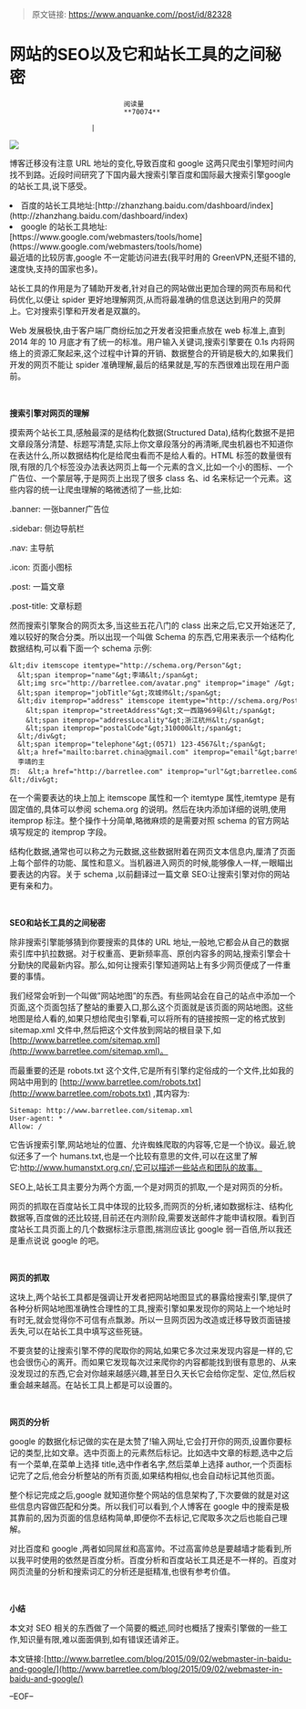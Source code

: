 > 原文链接: https://www.anquanke.com//post/id/82328 


# 网站的SEO以及它和站长工具的之间秘密


                                阅读量   
                                **70074**
                            
                        |
                        
                                                                                    



[![](https://p1.ssl.qhimg.com/t015644de46fec303db.jpg)](https://p1.ssl.qhimg.com/t015644de46fec303db.jpg)

博客迁移没有注意 URL 地址的变化,导致百度和 google 这两只爬虫引擎短时间内找不到路。近段时间研究了下国内最大搜索引擎百度和国际最大搜索引擎google的站长工具,说下感受。
<li>
百度的站长工具地址:[http://zhanzhang.baidu.com/dashboard/index](http://zhanzhang.baidu.com/dashboard/index)
</li>
<li>
google 的站长工具地址: [https://www.google.com/webmasters/tools/home](https://www.google.com/webmasters/tools/home)
</li>
最近墙的比较厉害,google 不一定能访问进去(我平时用的 GreenVPN,还挺不错的,速度快,支持的国家也多)。

站长工具的作用是为了辅助开发者,针对自己的网站做出更加合理的网页布局和代码优化,以便让 spider 更好地理解网页,从而将最准确的信息送达到用户的荧屏上。它对搜索引擎和开发者是双赢的。

Web 发展极快,由于客户端厂商纷纭加之开发者没把重点放在 web 标准上,直到 2014 年的 10 月底才有了统一的标准。用户输入关键词,搜索引擎要在 0.1s 内将网络上的资源汇聚起来,这个过程中计算的开销、数据整合的开销是极大的,如果我们开发的网页不能让 spider 准确理解,最后的结果就是,写的东西很难出现在用户面前。

<br>

**搜索引擎对网页的理解**

摸索两个站长工具,感触最深的是结构化数据(Structured Data),结构化数据不是把文章段落分清楚、标题写清楚,实际上你文章段落分的再清晰,爬虫机器也不知道你在表达什么,所以数据结构化是给爬虫看而不是给人看的。HTML 标签的数量很有限,有限的几个标签没办法表达网页上每一个元素的含义,比如一个小的图标、一个广告位、一个蒙层等,于是网页上出现了很多 class 名、id 名来标记一个元素。这些内容的统一让爬虫理解的略微透彻了一些,比如:

.banner: 一张banner广告位

.sidebar: 侧边导航栏

.nav: 主导航

.icon: 页面小图标

.post: 一篇文章

.post-title: 文章标题

然而搜索引擎聚合的网页太多,当这些五花八门的 class 出来之后,它又开始迷茫了,难以较好的聚合分类。所以出现一个叫做 Schema 的东西,它用来表示一个结构化数据结构,可以看下面一个 schema 示例:

```
&lt;div itemscope itemtype="http://schema.org/Person"&gt;   
  &lt;span itemprop="name"&gt;李靖&lt;/span&gt;   
  &lt;img src="http://barretlee.com/avatar.png" itemprop="image" /&gt;    
  &lt;span itemprop="jobTitle"&gt;攻城师&lt;/span&gt;   
  &lt;div itemprop="address" itemscope itemtype="http://schema.org/PostalAddress"&gt;     
    &lt;span itemprop="streetAddress"&gt;文一西路969号&lt;/span&gt;     
    &lt;span itemprop="addressLocality"&gt;浙江杭州&lt;/span&gt;
    &lt;span itemprop="postalCode"&gt;310000&lt;/span&gt;   
  &lt;/div&gt;   
  &lt;span itemprop="telephone"&gt;(0571) 123-4567&lt;/span&gt;   
  &lt;a href="mailto:barret.china@gmail.com" itemprop="email"&gt;barret.china@gmail.com&lt;/a&gt;
  李靖的主页:  &lt;a href="http://barretlee.com" itemprop="url"&gt;barretlee.com&lt;/a&gt;    
&lt;/div&gt;
```

在一个需要表达的块上加上 itemscope 属性和一个 itemtype 属性,itemtype 是有固定值的,具体可以参阅 schema.org 的说明。然后在块内添加详细的说明,使用 itemprop 标注。整个操作十分简单,略微麻烦的是需要对照 schema 的官方网站填写规定的 itemprop 字段。

结构化数据,通常也可以称之为元数据,这些数据附着在网页文本信息内,厘清了页面上每个部件的功能、属性和意义。当机器进入网页的时候,能够像人一样,一眼瞄出要表达的内容。关于 schema ,以前翻译过一篇文章 SEO:让搜索引擎对你的网站更有亲和力。

<br>

**SEO和站长工具的之间秘密**

除非搜索引擎能够猜到你要搜索的具体的 URL 地址,一般地,它都会从自己的数据索引库中扒拉数据。对于权重高、更新频率高、原创内容多的网站,搜索引擎会十分勤快的爬最新内容。那么,如何让搜索引擎知道网站上有多少网页便成了一件重要的事情。

我们经常会听到一个叫做”网站地图”的东西。有些网站会在自己的站点中添加一个页面,这个页面包括了整站的重要入口,那么这个页面就是该页面的网站地图。这些地图是给人看的,如果只想给爬虫引擎看,可以将所有的链接按照一定的格式放到 sitemap.xml 文件中,然后把这个文件放到网站的根目录下,如 [http://www.barretlee.com/sitemap.xml](http://www.barretlee.com/sitemap.xml)。

而最重要的还是 robots.txt 这个文件,它是所有引擎约定俗成的一个文件,比如我的网站中用到的 [http://www.barretlee.com/robots.txt](http://www.barretlee.com/robots.txt) ,其内容为:

```
Sitemap: http://www.barretlee.com/sitemap.xml
User-agent: *
Allow: /
```

它告诉搜索引擎,网站地址的位置、允许蜘蛛爬取的内容等,它是一个协议。最近,貌似还多了一个 humans.txt,也是一个比较有意思的文件,可以在这里了解它:http://www.humanstxt.org.cn/,它可以描述一些站点和团队的故事。

SEO上,站长工具主要分为两个方面,一个是对网页的抓取,一个是对网页的分析。

网页的抓取在百度站长工具中体现的比较多,而网页的分析,诸如数据标注、结构化数据等,百度做的还比较搓,目前还在内测阶段,需要发送邮件才能申请权限。看到百度站长工具页面上的几个数据标注示意图,揣测应该比 google 弱一百倍,所以我还是重点说说 google 的吧。

<br>

**网页的抓取**

这块上,两个站长工具都是强调让开发者把网站地图显式的暴露给搜索引擎,提供了各种分析网站地图准确性合理性的工具,搜索引擎如果发现你的网站上一个地址时有时无,就会觉得你不可信有点飘渺。所以一旦网页因为改造或迁移导致页面链接丢失,可以在站长工具中填写这些死链。

不要贪婪的让搜索引擎不停的爬取你的网站,如果它多次过来发现内容是一样的,它也会很伤心的离开。而如果它发现每次过来爬你的内容都能找到很有意思的、从来没发现过的东西,它会对你越来越感兴趣,甚至日久天长它会给你定型、定位,然后权重会越来越高。在站长工具上都是可以设置的。

<br>

**网页的分析**

google 的数据化标记做的实在是太赞了!输入网址,它会打开你的网页,设置你要标记的类型,比如文章。选中页面上的元素然后标记。比如选中文章的标题,选中之后有一个菜单,在菜单上选择 title,选中作者名字,然后菜单上选择 author,一个页面标记完了之后,他会分析整站的所有页面,如果结构相似,也会自动标记其他页面。

整个标记完成之后,google 就知道你整个网站的信息架构了,下次要做的就是对这些信息内容做匹配和分类。所以我们可以看到,个人博客在 google 中的搜索是极其靠前的,因为页面的信息结构简单,即便你不去标记,它爬取多次之后也能自己理解。

对比百度和 google ,两者如同屌丝和高富帅。不过高富帅总是要越墙才能看到,所以我平时使用的依然是百度分析。百度分析和百度站长工具还是不一样的。百度对网页流量的分析和搜索词汇的分析还是挺精准,也很有参考价值。

<br>

**小结**

本文对 SEO 相关的东西做了一个简要的概述,同时也概括了搜索引擎做的一些工作,知识量有限,难以面面俱到,如有错误还请斧正。

本文链接:[http://www.barretlee.com/blog/2015/09/02/webmaster-in-baidu-and-google/](http://www.barretlee.com/blog/2015/09/02/webmaster-in-baidu-and-google/)

–EOF–
